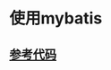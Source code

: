 # 使用mybatis


## [参考代码](https://github.com/qiujiahong/spring-boot-demo/tree/master/06-mybatisdemo)


